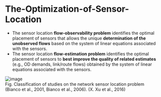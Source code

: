 # The-Optimization-of-Sensor-Location
 - The sensor location **flow-observability problem** identifies the optimal placement of sensors that allows the unique **determination of the unobserved flows** based on the system of linear equations associated with the sensors.        
 - The sensor location **flow-estimation problem** identifies the optimal placement of sensors to **best improve the quality of related estimates** (e.g., OD demands, link/route flows) obtained by the system of linear equations associated with the sensors. 

![image](https://ars.els-cdn.com/content/image/1-s2.0-S0191261516000436-gr1.jpg)      
Fig.  Classification of studies on the network sensor location problem (Bianco et al., 2001, Bianco et al., 2006). (X. Xu et al., 2016)   
